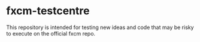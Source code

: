 # fxcm-testcentre
This repository is intended for testing new ideas and code that may be risky to execute on the official fxcm repo.

